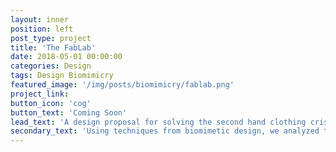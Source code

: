 ```yaml
---
layout: inner
position: left
post_type: project
title: 'The FabLab'
date: 2018-05-01 00:00:00
categories: Design
tags: Design Biomimicry
featured_image: '/img/posts/biomimicry/fablab.png'
project_link:
button_icon: 'cog'
button_text: 'Coming Soon'
lead_text: 'A design proposal for solving the second hand clothing crisis in Kenya inspired by nature. The FabLab is a community space that encourages innovation and recycling of second hand clothing to facilitate the creation of sustainable ideas and opportunities for Kenyans.'
secondary_text: 'Using techniques from biomimetic design, we analyzed the second hand clothing commerce chain, developed design principles, and studied biological strategies to define structure-function relationships.'
---
```


